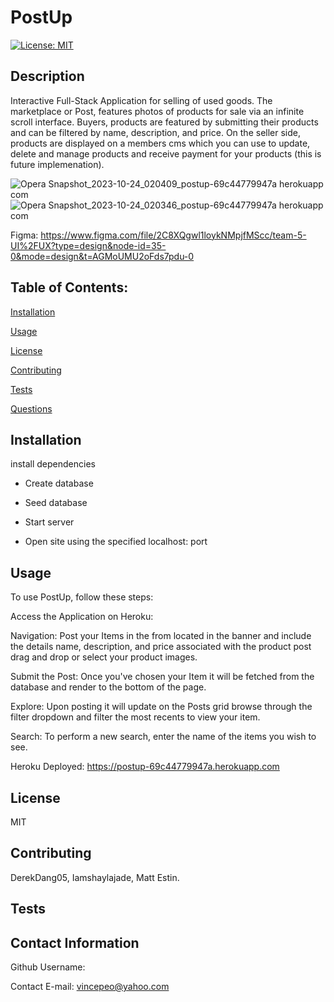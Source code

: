 
# PostUp
[![License: MIT](https://img.shields.io/badge/License-MIT-yellow.svg)](https://opensource.org/licenses/MIT)

## Description

Interactive Full-Stack Application for selling of used goods. The marketplace or Post, features photos of products for sale via an infinite scroll interface. Buyers, products are featured by submitting their products and can be filtered by name, description, and price. On the seller side, products are displayed on a members cms which you can use to update, delete and manage products and receive payment for your products (this is future implemenation).



![Opera Snapshot_2023-10-24_020409_postup-69c44779947a herokuapp com](https://github.com/Vin7ag3/team5/assets/48032663/41e4b39c-34c6-469a-a3cf-530680bb43f3)
![Opera Snapshot_2023-10-24_020346_postup-69c44779947a herokuapp com](https://github.com/Vin7ag3/team5/assets/48032663/89ff6a6e-13c6-4f11-929f-75a1a9856045)

Figma: https://www.figma.com/file/2C8XQgwl1loykNMpjfMScc/team-5-UI%2FUX?type=design&node-id=35-0&mode=design&t=AGMoUMU2oFds7pdu-0

## Table of Contents:

[Installation](#installation)

[Usage](#usage)

[License](#license)

[Contributing](#contributing)

[Tests](#tests)

[Questions](#contact-information)

## Installation

install dependencies

+ Create database

+ Seed database

+ Start server

+ Open site using the specified localhost: port

## Usage

To use PostUp, follow these steps:

Access the Application on Heroku: 

Navigation: Post your Items in the from located in the banner and include the details name, description, and price associated with the product post drag and drop or select your product images.

Submit the Post: Once you've chosen your Item it will be fetched from the database and render to the bottom of the page.

Explore: Upon posting it will update on the Posts grid browse through the filter dropdown and filter the most recents to view your item.

Search: To perform a new search, enter the name of the items you wish to see.

Heroku Deployed: https://postup-69c44779947a.herokuapp.com

## License
MIT

## Contributing
DerekDang05, Iamshaylajade, Matt Estin.

## Tests

## Contact Information
Github Username: 

Contact E-mail: vincepeo@yahoo.com
